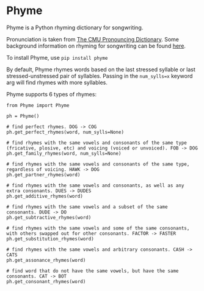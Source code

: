 # Phyme
Phyme is a Python rhyming dictionary for songwriting.

Pronunciation is taken from [The CMU Pronouncing Dictionary](http://www.speech.cs.cmu.edu/cgi-bin/cmudict). Some background information on rhyming for songwriting can be found [here](http://songchops.com/2013/10/rhyme-families-your-secret-weapon/).

To install Phyme, use `pip install phyme`

By default, Phyme rhymes words based on the last stressed syllable or last stressed-unstressed pair of syllables. Passing in the `num_sylls=x` keyword arg will find rhymes with more syllables.

Phyme supports 6 types of rhymes:  

```
from Phyme import Phyme

ph = Phyme()

# find perfect rhymes. DOG -> COG
ph.get_perfect_rhymes(word, num_sylls=None)

# find rhymes with the same vowels and consonants of the same type (fricative, plosive, etc) and voicing (voiced or unvoiced). FOB -> DOG
ph.get_family_rhymes(word, num_sylls=None)

# find rhymes with the same vowels and consonants of the same type, regardless of voicing. HAWK -> DOG
ph.get_partner_rhymes(word)

# find rhymes with the same vowels and consonants, as well as any extra consonants. DUES -> DUDES
ph.get_additive_rhymes(word)

# find rhymes with the same vowels and a subset of the same consonants. DUDE -> DO
ph.get_subtractive_rhymes(word)  

# find rhymes with the same vowels and some of the same consonants, with others swapped out for other consonants. FACTOR -> FASTER
ph.get_substitution_rhymes(word) 

# find rhymes with the same vowels and arbitrary consonants. CASH -> CATS
ph.get_assonance_rhymes(word)

# find word that do not have the same vowels, but have the same consonants. CAT -> BOT
ph.get_consonant_rhymes(word)
```